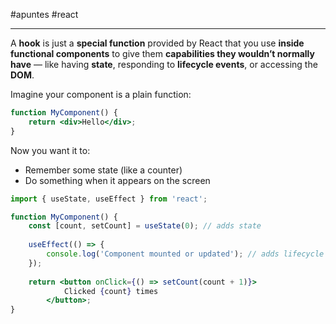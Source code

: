 #apuntes #react 
___

A **hook** is just a **special function** provided by React that you use **inside functional components** to give them **capabilities they wouldn’t normally have** — like having **state**, responding to **lifecycle events**, or accessing the **DOM**.

Imagine your component is a plain function:

```jsx
function MyComponent() {   
	return <div>Hello</div>; 
}
```

Now you want it to:
- Remember some state (like a counter)
- Do something when it appears on the screen

```jsx
import { useState, useEffect } from 'react';  

function MyComponent() {   
	const [count, setCount] = useState(0); // adds state   
	
	useEffect(() => {     
		console.log('Component mounted or updated'); // adds lifecycle behavior   
	});
	
	return <button onClick={() => setCount(count + 1)}>
			Clicked {count} times
		</button>; 
}
```